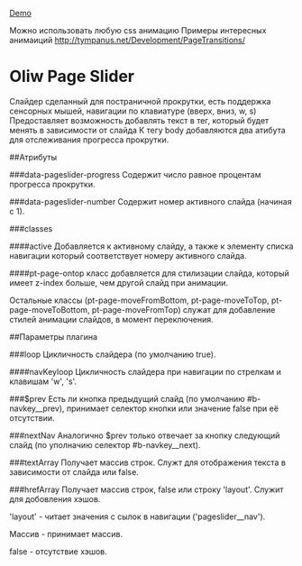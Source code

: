 <a target="_blank" href="http://oliwlife.ru/libris/OliwPageSlider">Demo</a>

Можно использовать любую css анимацию
Примеры интересных анимаиций http://tympanus.net/Development/PageTransitions/


# Oliw Page Slider
Слайдер сделанный для постраничной прокрутки, есть поддержка сенсорных мышей, навигации по клавиатуре (вверх, вниз, w, s)
Предоставляет возможность добавлять текст в тег, который будет менять в зависимости от слайда
К тегу body добавляются два атибута для отслеживания прогресса прокрутки.

##Атрибуты

###data-pageslider-progress
Содержит число равное процентам прогресса прокрутки.

###data-pageslider-number
Содержит номер активного слайда (начиная с 1).



###classes

####active
Добавляется к активному слайду, а также к элементу списка навигации который соответствует номеру активного слайда.

####pt-page-ontop
класс добавляется для стилизации слайда, который имеет z-index больше, чем другой слайд при анимации.

Остальные классы (pt-page-moveFromBottom, pt-page-moveToTop, pt-page-moveToBottom, pt-page-moveFromTop) служат для добавление стилей анимации слайдов, в момент переключения.

##Параметры плагина

###loop
Цикличность слайдера (по умолчанию true).

####navKeyloop
Цикличность слайдера при навигации по стрелкам и клавишам 'w', 's'.

###$prev
Есть ли кнопка предыдущий слайд (по умолчанию #b-navkey__prev), принимает селектор кнопки или значение false при её отсутствии.

###nextNav
Аналогично $prev только отвечает за кнопку следующий слайд (по уполначию селектор #b-navkey__next).

###textArray
Получает массив строк. Служт для отображения текста в зависимости от слайда или false.

###hrefArray
Получает массив строк, false или строку 'layout'. Служит для добовления хэшов.

'layout' - читает значения с сылок в навигации ('pageslider__nav').

Массив - принимает массив.

false - отсутствие хэшов.
